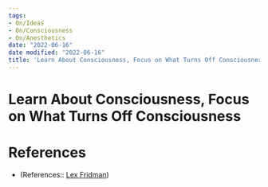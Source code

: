 ```yaml
---
tags:
- On/Ideas
- On/Consciousness
- On/Anesthetics
date: "2022-06-16"
date modified: "2022-06-16"
title: 'Learn About Consciousness, Focus on What Turns Off Consciousness'
---
```


# Learn About Consciousness, Focus on What Turns Off Consciousness

# References
- (References:: [Lex Fridman](https://youtube.com/clip/UgkxoJMiO7aPzkcWmJCu6rlfHFwpg3fn0sce))
